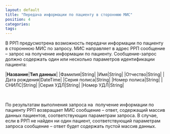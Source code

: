 ```yaml
---
layout: default
title: "Передача информации по пациенту в стороннюю МИС"
position: 4
categories: 
tags: 
---
```


В РРП предусмотрена возможность передачи информации по пациенту в стороннюю МИС по запросу. МИС направляет в адрес РРП сообщение – запрос на получение информации по пациенту. Сообщение-запрос должно содержать один или несколько параметров идентификации пациента:

|**Название**|**Тип данных**|
|Фамилия|String|
|Имя|String|
|Отчество|String|
|Дата рождения|DateTime|
|Серия полиса|String|
|Номер полиса|String|
|СНИЛС|String|
|Серия УДЛ|String|
|Номер УДЛ|String|

 

По результатам выполнения запроса на  получение информации по пациенту РРП возвращает МИС сообщение – ответ, содержащий массив данных пациентов, соответствующих параметрам запроса. В случае, если в РРП не найден ни один пациент, соответствующий параметрам запроса сообщение – ответ будет содержать пустой массив данных.


